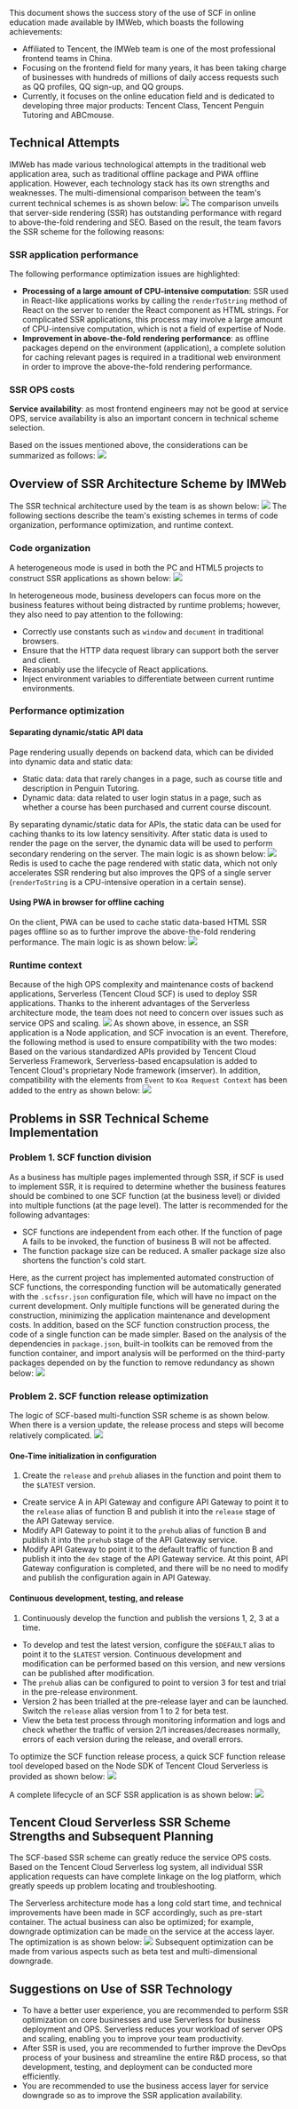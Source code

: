 

This document shows the success story of the use of SCF in online education made available by IMWeb, which boasts the following achievements:
- Affiliated to Tencent, the IMWeb team is one of the most professional frontend teams in China.
- Focusing on the frontend field for many years, it has been taking charge of businesses with hundreds of millions of daily access requests such as QQ profiles, QQ sign-up, and QQ groups.
- Currently, it focuses on the online education field and is dedicated to developing three major products: Tencent Class, Tencent Penguin Tutoring and ABCmouse.

## Technical Attempts
IMWeb has made various technological attempts in the traditional web application area, such as traditional offline package and PWA offline application. However, each technology stack has its own strengths and weaknesses. The multi-dimensional comparison between the team's current technical schemes is as shown below:
![](https://main.qcloudimg.com/raw/0dc7ccc2d9d21587e5376aa46631f3c9.png)
The comparison unveils that server-side rendering (SSR) has outstanding performance with regard to above-the-fold rendering and SEO. Based on the result, the team favors the SSR scheme for the following reasons:


### SSR application performance
The following performance optimization issues are highlighted:
- **Processing of a large amount of CPU-intensive computation**: SSR used in React-like applications works by calling the `renderToString` method of React on the server to render the React component as HTML strings. For complicated SSR applications, this process may involve a large amount of CPU-intensive computation, which is not a field of expertise of Node.
- **Improvement in above-the-fold rendering performance**: as offline packages depend on the environment (application), a complete solution for caching relevant pages is required in a traditional web environment in order to improve the above-the-fold rendering performance.


### SSR OPS costs
**Service availability**: as most frontend engineers may not be good at service OPS, service availability is also an important concern in technical scheme selection.





Based on the issues mentioned above, the considerations can be summarized as follows:
![](https://main.qcloudimg.com/raw/0456dabaa73e3350fb31427ead5d8852.png)

## Overview of SSR Architecture Scheme by IMWeb

The SSR technical architecture used by the team is as shown below:
![](https://main.qcloudimg.com/raw/b8f2522348e943a2fc51d8211be9757e.png)
The following sections describe the team's existing schemes in terms of code organization, performance optimization, and runtime context.

### Code organization

A heterogeneous mode is used in both the PC and HTML5 projects to construct SSR applications as shown below:
![](https://main.qcloudimg.com/raw/e013745ed1c2fbb6c985ac4514ec0dce.jpg)

In heterogeneous mode, business developers can focus more on the business features without being distracted by runtime problems; however, they also need to pay attention to the following:

- Correctly use constants such as `window` and `document` in traditional browsers.
- Ensure that the HTTP data request library can support both the server and client.
- Reasonably use the lifecycle of React applications.
- Inject environment variables to differentiate between current runtime environments.

### Performance optimization

#### Separating dynamic/static API data
Page rendering usually depends on backend data, which can be divided into dynamic data and static data:
- Static data: data that rarely changes in a page, such as course title and description in Penguin Tutoring.
- Dynamic data: data related to user login status in a page, such as whether a course has been purchased and current course discount.

By separating dynamic/static data for APIs, the static data can be used for caching thanks to its low latency sensitivity. After static data is used to render the page on the server, the dynamic data will be used to perform secondary rendering on the server. The main logic is as shown below:
![](https://main.qcloudimg.com/raw/197a5f8d6bd6a9b3f6375f6ab2b63800.png)
Redis is used to cache the page rendered with static data, which not only accelerates SSR rendering but also improves the QPS of a single server (`renderToString` is a CPU-intensive operation in a certain sense).

#### Using PWA in browser for offline caching
On the client, PWA can be used to cache static data-based HTML SSR pages offline so as to further improve the above-the-fold rendering performance. The main logic is as shown below:
![](https://main.qcloudimg.com/raw/98d986cf4affec529ae5f48ec7b91a6b.png)


### Runtime context
Because of the high OPS complexity and maintenance costs of backend applications, Serverless (Tencent Cloud SCF) is used to deploy SSR applications. Thanks to the inherent advantages of the Serverless architecture mode, the team does not need to concern over issues such as service OPS and scaling.
![](https://main.qcloudimg.com/raw/01f6a8c5a261aa1b69a991230717bb51.png)
As shown above, in essence, an SSR application is a Node application, and SCF invocation is an event. Therefore, the following method is used to ensure compatibility with the two modes:
Based on the various standardized APIs provided by Tencent Cloud Serverless Framework, Serverless-based encapsulation is added to Tencent Cloud's proprietary Node framework (imserver). In addition, compatibility with the elements from `Event` to `Koa Request Context` has been added to the entry as shown below:
![](https://main.qcloudimg.com/raw/3b3e1efee6b39365b254322a4c3d0f39.png)


## Problems in SSR Technical Scheme Implementation

### Problem 1. SCF function division
As a business has multiple pages implemented through SSR, if SCF is used to implement SSR, it is required to determine whether the business features should be combined to one SCF function (at the business level) or divided into multiple functions (at the page level). The latter is recommended for the following advantages:
- SCF functions are independent from each other. If the function of page A fails to be invoked, the function of business B will not be affected.
- The function package size can be reduced. A smaller package size also shortens the function's cold start.


Here, as the current project has implemented automated construction of SCF functions, the corresponding function will be automatically generated with the `.scfssr.json` configuration file, which will have no impact on the current development. Only multiple functions will be generated during the construction, minimizing the application maintenance and development costs.
In addition, based on the SCF function construction process, the code of a single function can be made simpler. Based on the analysis of the dependencies in `package.json`, built-in toolkits can be removed from the function container, and import analysis will be performed on the third-party packages depended on by the function to remove redundancy as shown below:
![](https://main.qcloudimg.com/raw/4bc339a4d97184260411e43d2a0e9148.png)



### Problem 2. SCF function release optimization
The logic of SCF-based multi-function SSR scheme is as shown below. When there is a version update, the release process and steps will become relatively complicated.
![](https://main.qcloudimg.com/raw/ba0b5d4d426868aa2602dbfefd0ac616.png)




#### One-Time initialization in configuration
1. Create the `release` and `prehub` aliases in the function and point them to the `$LATEST` version.
- Create service A in API Gateway and configure API Gateway to point it to the `release` alias of function B and publish it into the `release` stage of the API Gateway service.
- Modify API Gateway to point it to the `prehub` alias of function B and publish it into the `prehub` stage of the API Gateway service.
- Modify API Gateway to point it to the default traffic of function B and publish it into the `dev` stage of the API Gateway service.
At this point, API Gateway configuration is completed, and there will be no need to modify and publish the configuration again in API Gateway.

#### Continuous development, testing, and release

1. Continuously develop the function and publish the versions 1, 2, 3 at a time.
- To develop and test the latest version, configure the `$DEFAULT` alias to point it to the `$LATEST` version. Continuous development and modification can be performed based on this version, and new versions can be published after modification.
- The `prehub` alias can be configured to point to version 3 for test and trial in the pre-release environment.
- Version 2 has been trialled at the pre-release layer and can be launched. Switch the `release` alias version from 1 to 2 for beta test.
- View the beta test process through monitoring information and logs and check whether the traffic of version 2/1 increases/decreases normally, errors of each version during the release, and overall errors.


To optimize the SCF function release process, a quick SCF function release tool developed based on the Node SDK of Tencent Cloud Serverless is provided as shown below:
![](https://main.qcloudimg.com/raw/2ee613362ddaa9eecb41c38e817532b4.png)


A complete lifecycle of an SCF SSR application is as shown below:
![](https://main.qcloudimg.com/raw/c4c363166059eece3ee49d98115db742.png)

## Tencent Cloud Serverless SSR Scheme Strengths and Subsequent Planning

The SCF-based SSR scheme can greatly reduce the service OPS costs. Based on the Tencent Cloud Serverless log system, all individual SSR application requests can have complete linkage on the log platform, which greatly speeds up problem locating and troubleshooting.

The Serverless architecture mode has a long cold start time, and technical improvements have been made in SCF accordingly, such as pre-start container. The actual business can also be optimized; for example, downgrade optimization can be made on the service at the access layer. The optimization is as shown below:
![](https://main.qcloudimg.com/raw/3cf02df121a595b006907200c247d0d8.png)
Subsequent optimization can be made from various aspects such as beta test and multi-dimensional downgrade.

## Suggestions on Use of SSR Technology

- To have a better user experience, you are recommended to perform SSR optimization on core businesses and use Serverless for business deployment and OPS. Serverless reduces your workload of server OPS and scaling, enabling you to improve your team productivity.
- After SSR is used, you are recommended to further improve the DevOps process of your business and streamline the entire R&D process, so that development, testing, and deployment can be conducted more efficiently.
- You are recommended to use the business access layer for service downgrade so as to improve the SSR application availability.





